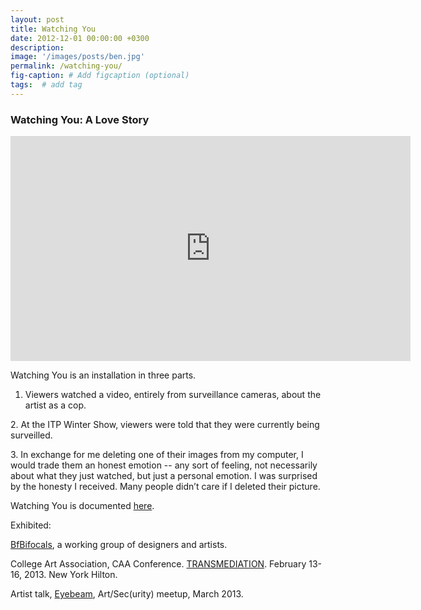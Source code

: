 ```yaml
---
layout: post
title: Watching You 
date: 2012-12-01 00:00:00 +0300
description: 
image: '/images/posts/ben.jpg'
permalink: /watching-you/
fig-caption: # Add figcaption (optional)
tags:  # add tag
---
```


### Watching You: A Love Story

<iframe src="https://player.vimeo.com/video/56958834" width="640" height="360" frameborder="0" allow="autoplay; fullscreen" allowfullscreen></iframe>

Watching You is an installation in three parts.

1. Viewers watched a video, entirely from surveillance cameras, about the artist as a cop.

2. At the ITP Winter Show, viewers were told that they were currently being surveilled.

3. In exchange for me deleting one of their images from my computer, I would trade them an honest emotion -- any sort of feeling, not necessarily about what they just watched, but just a personal emotion. I was surprised by the honesty I received. Many people didn’t care if I deleted their picture.

Watching You is documented [here][1].


Exhibited:

[BfBifocals][2], a working group of designers and artists.

College Art Association, CAA Conference. [TRANSMEDIATION][3]. February 13-16, 2013. New York Hilton.

Artist talk, [Eyebeam][4], Art/Sec(urity) meetup, March 2013.

&nbsp;

 [1]: http://yrnotalone.tumblr.com/
 [2]: www.bfbifocals.com/portfolio/watching-you-a-love-story/
 [3]: http://conference.collegeart.org/2013/artspace/medialounge
 [4]: http://eyebeam.org/